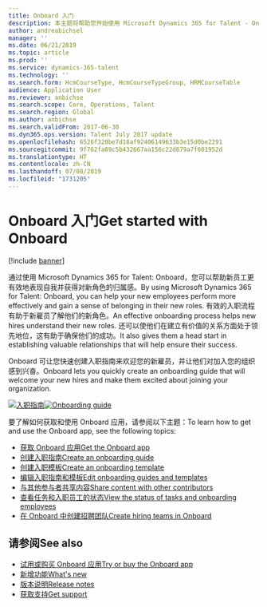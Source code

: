 ```yaml
---
title: Onboard 入门
description: 本主题将帮助您开始使用 Microsoft Dynamics 365 for Talent - Onboard。 Onboard 帮助您的新雇员获得良好的开端，为他们提供指导，使他们顺利完成入职流程。
author: andreabichsel
manager: ''
ms.date: 06/21/2019
ms.topic: article
ms.prod: ''
ms.service: dynamics-365-talent
ms.technology: ''
ms.search.form: HcmCourseType, HcmCourseTypeGroup, HRMCourseTable
audience: Application User
ms.reviewer: anbichse
ms.search.scope: Core, Operations, Talent
ms.search.region: Global
ms.author: anbichse
ms.search.validFrom: 2017-06-30
ms.dyn365.ops.version: Talent July 2017 update
ms.openlocfilehash: 6526f320be7d18af92406149633b3e15d0be2291
ms.sourcegitcommit: 9f762fa89c5b432667aa156c22d679a7f601952d
ms.translationtype: HT
ms.contentlocale: zh-CN
ms.lasthandoff: 07/08/2019
ms.locfileid: "1731205"
---
```

# <a name="get-started-with-onboard"></a><span data-ttu-id="4bbfb-104">Onboard 入门</span><span class="sxs-lookup"><span data-stu-id="4bbfb-104">Get started with Onboard</span></span>

[!include [banner](includes/banner.md)]

<span data-ttu-id="4bbfb-105">通过使用 Microsoft Dynamics 365 for Talent: Onboard，您可以帮助新员工更有效地表现自我并获得对新角色的归属感。</span><span class="sxs-lookup"><span data-stu-id="4bbfb-105">By using Microsoft Dynamics 365 for Talent: Onboard, you can help your new employees perform more effectively and gain a sense of belonging in their new roles.</span></span> <span data-ttu-id="4bbfb-106">有效的入职流程有助于新雇员了解他们的新角色。</span><span class="sxs-lookup"><span data-stu-id="4bbfb-106">An effective onboarding process helps new hires understand their new roles.</span></span> <span data-ttu-id="4bbfb-107">还可以使他们在建立有价值的关系方面处于领先地位，这有助于确保他们的成功。</span><span class="sxs-lookup"><span data-stu-id="4bbfb-107">It also gives them a head start in establishing valuable relationships that will help ensure their success.</span></span>

<span data-ttu-id="4bbfb-108">Onboard 可让您快速创建入职指南来欢迎您的新雇员，并让他们对加入您的组织感到兴奋。</span><span class="sxs-lookup"><span data-stu-id="4bbfb-108">Onboard lets you quickly create an onboarding guide that will welcome your new hires and make them excited about joining your organization.</span></span>

<span data-ttu-id="4bbfb-109">[![入职指南](./media/onboard-onboarding-guide.png)](./media/onboard-onboarding-guide.png)</span><span class="sxs-lookup"><span data-stu-id="4bbfb-109">[![Onboarding guide](./media/onboard-onboarding-guide.png)](./media/onboard-onboarding-guide.png)</span></span>

<span data-ttu-id="4bbfb-110">要了解如何获取和使用 Onboard 应用，请参阅以下主题：</span><span class="sxs-lookup"><span data-stu-id="4bbfb-110">To learn how to get and use the Onboard app, see the following topics:</span></span>

- [<span data-ttu-id="4bbfb-111">获取 Onboard 应用</span><span class="sxs-lookup"><span data-stu-id="4bbfb-111">Get the Onboard app</span></span>](./onboard-get-app.md)
- [<span data-ttu-id="4bbfb-112">创建入职指南</span><span class="sxs-lookup"><span data-stu-id="4bbfb-112">Create an onboarding guide</span></span>](./onboard-create-guide.md)
- [<span data-ttu-id="4bbfb-113">创建入职模板</span><span class="sxs-lookup"><span data-stu-id="4bbfb-113">Create an onboarding template</span></span>](./onboard-create-template.md)
- [<span data-ttu-id="4bbfb-114">编辑入职指南和模板</span><span class="sxs-lookup"><span data-stu-id="4bbfb-114">Edit onboarding guides and templates</span></span>](./onboard-edit-guides-templates.md)
- [<span data-ttu-id="4bbfb-115">与其他参与者共享内容</span><span class="sxs-lookup"><span data-stu-id="4bbfb-115">Share content with other contributors</span></span>](./onboard-share-template.md)
- [<span data-ttu-id="4bbfb-116">查看任务和入职员工的状态</span><span class="sxs-lookup"><span data-stu-id="4bbfb-116">View the status of tasks and onboarding employees</span></span>](./onboard-view-status.md)
- [<span data-ttu-id="4bbfb-117">在 Onboard 中创建招聘团队</span><span class="sxs-lookup"><span data-stu-id="4bbfb-117">Create hiring teams in Onboard</span></span>](./onboard-create-team.md)

## <a name="see-also"></a><span data-ttu-id="4bbfb-118">请参阅</span><span class="sxs-lookup"><span data-stu-id="4bbfb-118">See also</span></span>

- [<span data-ttu-id="4bbfb-119">试用或购买 Onboard 应用</span><span class="sxs-lookup"><span data-stu-id="4bbfb-119">Try or buy the Onboard app</span></span>](https://dynamics.microsoft.com/talent/onboard/)
- [<span data-ttu-id="4bbfb-120">新增功能</span><span class="sxs-lookup"><span data-stu-id="4bbfb-120">What's new</span></span>](./whats-new.md)
- [<span data-ttu-id="4bbfb-121">版本说明</span><span class="sxs-lookup"><span data-stu-id="4bbfb-121">Release notes</span></span>](https://docs.microsoft.com/business-applications-release-notes/index)
- [<span data-ttu-id="4bbfb-122">获取支持</span><span class="sxs-lookup"><span data-stu-id="4bbfb-122">Get support</span></span>](./talent-support.md)
